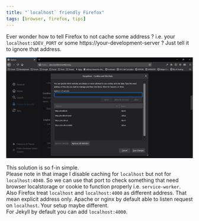 ```yaml
---
title: "`localhost` friendly Firefox"
tags: [browser, firefox, tips]
---
```


Ever wonder how to tell Firefox to not cache some address ? i.e. your `localhost:$DEV_PORT` or some https://your-development-server ?
Just tell it to ignore that address.

!["If you're reading this, this image is showing Firefox preference screen to disable caching for any port on localhost address"](/assets/post-img/tell-firefox-to-not-allow-localhost-store-data.webp)

This solution is so f-in simple. \
Please note in that image I disable caching for `localhost` but not for `localhost:4040`. So we can use that port to check something
that need browser localstorage or cookie to function properly i.e. `service-worker`. \
Also Firefox treat `localhost` and `localhost:4000` as different address. That mean explicit address only.
Apache or nginx by default able to listen request on `localhost`. Your setup maybe different. \
For Jekyll by default you can add `localhost:4000`.

